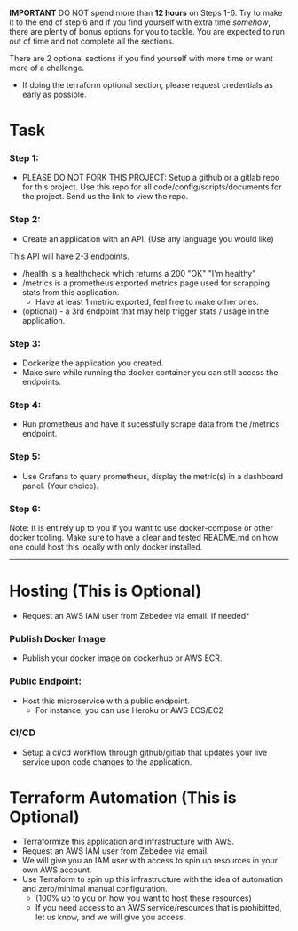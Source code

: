 **IMPORTANT** DO NOT spend more than **12 hours** on Steps 1-6. Try to make it to the end of step 6 and if you find yourself with extra time *somehow*, there are plenty of bonus options for you to tackle. You are expected to run out of time and not complete all the sections. 

There are 2 optional sections if you find yourself with more time or want more of a challenge.
- If doing the terraform optional section, please request credentials as early as possible.

# Task
### Step 1:
- PLEASE DO NOT FORK THIS PROJECT: Setup a github or a gitlab repo for this project. Use this repo for all code/config/scripts/documents for the project. Send us the link to view the repo.

### Step 2: 
- Create an application with an API. (Use any language you would like)

This API will have 2-3 endpoints.
 - /health is a healthcheck which returns a 200 "OK" "I'm healthy"
 - /metrics is a prometheus exported metrics page used for scrapping stats from this application.
    - Have at least 1 metric exported, feel free to make other ones.
- (optional) - a 3rd endpoint that may help trigger stats / usage in the application.

### Step 3: 
- Dockerize the application you created.
- Make sure while running the docker container you can still access the endpoints.

### Step 4: 
- Run prometheus and have it sucessfully scrape data from the /metrics endpoint.

### Step 5:
- Use Grafana to query prometheus, display the metric(s) in a dashboard panel. (Your choice).

### Step 6: 
Note: It is entirely up to you if you want to use docker-compose or other docker tooling. Make sure to have a clear and tested README.md on how one could host this locally with only docker installed.
_____________________________________________
# Hosting (This is Optional)
- Request an AWS IAM user from Zebedee via email. If needed*
### Publish Docker Image
- Publish your docker image on dockerhub or AWS ECR.

### Public Endpoint: 
- Host this microservice with a public endpoint.
    - For instance, you can use Heroku or AWS ECS/EC2

### CI/CD
- Setup a ci/cd workflow through github/gitlab that updates your live service upon code changes to the application.

# Terraform Automation (This is Optional)
- Terraformize this application and infrastructure with AWS.
- Request an AWS IAM user from Zebedee via email.
- We will give you an IAM user with access to spin up resources in your own AWS account.
- Use Terraform to spin up this infrastructure with the idea of automation and zero/minimal manual configuration.
    - (100% up to you on how you want to host these resources)
    - If you need access to an AWS service/resources that is prohibitted, let us know, and we will give you access.
